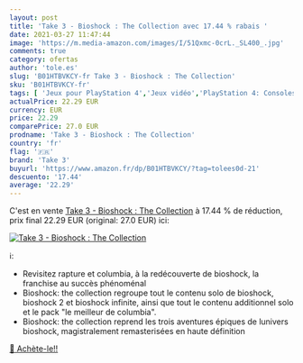 ```yaml
---
layout: post
title: 'Take 3 - Bioshock : The Collection avec 17.44 % rabais '
date: 2021-03-27 11:47:44
image: 'https://m.media-amazon.com/images/I/51Qxmc-0crL._SL400_.jpg'
comments: true
category: ofertas
author: 'tole.es'
slug: 'B01HTBVKCY-fr Take 3 - Bioshock : The Collection'
sku: 'B01HTBVKCY-fr'
tags: [ 'Jeux pour PlayStation 4','Jeux vidéo','PlayStation 4: Consoles, jeux et accessoires','take 3', ]
actualPrice: 22.29 EUR
currency: EUR
price: 22.29
comparePrice: 27.0 EUR
prodname: 'Take 3 - Bioshock : The Collection'
country: 'fr'
flag: '🇫🇷'
brand: 'Take 3'
buyurl: 'https://www.amazon.fr/dp/B01HTBVKCY/?tag=tolees0d-21'
descuento: '17.44'
average: '22.29'
---
```


C'est en vente [Take 3 - Bioshock : The Collection](https://www.amazon.fr/dp/B01HTBVKCY/?tag=tolees0d-21)  à  17.44 % de réduction, prix final  22.29 EUR (original: 27.0 EUR) ici:

[![Take 3 - Bioshock : The Collection](https://m.media-amazon.com/images/I/51Qxmc-0crL._SL400_.jpg)](https://www.amazon.fr/dp/B01HTBVKCY/?tag=tolees0d-21)

ℹ️:

- Revisitez rapture et columbia, à la redécouverte de bioshock, la franchise au succès phénoménal
- Bioshock: the collection regroupe tout le contenu solo de bioshock, bioshock 2 et bioshock infinite, ainsi que tout le contenu additionnel solo et le pack "le meilleur de columbia".
- Bioshock: the collection reprend les trois aventures épiques de lunivers bioshock, magistralement remasterisées en haute définition

[🛒 Achète-le!!](https://www.amazon.fr/dp/B01HTBVKCY/?tag=tolees0d-21)
